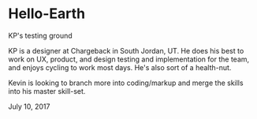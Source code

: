 # Hello-Earth
KP's testing ground

KP is a designer at Chargeback in South Jordan, UT. He does his best to work on UX, product, and design testing and implementation for the team, and enjoys cycling to work most days. He's also sort of a health-nut.

Kevin is looking to branch more into coding/markup and merge the skills into his master skill-set.

July 10, 2017
